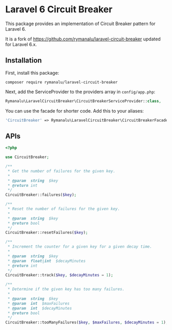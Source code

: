 # Laravel 6 Circuit Breaker

This package provides an implementation of Circuit Breaker pattern for Laravel 6.

It is a fork of https://github.com/rymanalu/laravel-circuit-breaker updated for Laravel 6.x.

## Installation
First, install this package:
```
composer require rymanalu/laravel-circuit-breaker
```

Next, add the ServiceProvider to the providers array in `config/app.php`:
```php
Rymanalu\LaravelCircuitBreaker\CircuitBreakerServiceProvider::class,
```

You can use the facade for shorter code. Add this to your aliases:
```php
'CircuitBreaker' => Rymanalu\LaravelCircuitBreaker\CircuitBreakerFacade::class,
```

## APIs
```php
<?php

use CircuitBreaker;

/**
 * Get the number of failures for the given key.
 *
 * @param  string  $key
 * @return int
 */
CircuitBreaker::failures($key);

/**
 * Reset the number of failures for the given key.
 *
 * @param  string  $key
 * @return bool
 */
CircuitBreaker::resetFailures($key);

/**
 * Increment the counter for a given key for a given decay time.
 *
 * @param  string  $key
 * @param  float|int  $decayMinutes
 * @return int
 */
CircuitBreaker::track($key, $decayMinutes = 1);

/**
 * Determine if the given key has too many failures.
 *
 * @param  string  $key
 * @param  int  $maxFailures
 * @param  int  $decayMinutes
 * @return bool
 */
CircuitBreaker::tooManyFailures($key, $maxFailures, $decayMinutes = 1);
```
